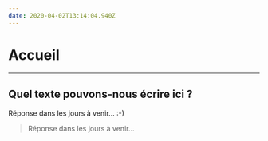 ```yaml
---
date: 2020-04-02T13:14:04.940Z
---
```


# Accueil

---

## Quel texte pouvons-nous écrire ici ?

Réponse dans les jours à venir... :-)

> Réponse dans les jours à venir...
